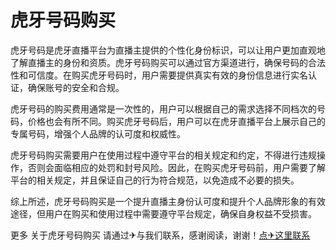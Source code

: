 # 虎牙号码购买

虎牙号码是虎牙直播平台为直播主提供的个性化身份标识，可以让用户更加直观地了解直播主的身份和资质。虎牙号码购买可以通过官方渠道进行，确保号码的合法性和可信度。在购买虎牙号码时，用户需要提供真实有效的身份信息进行实名认证，确保账号的安全和合规。

虎牙号码的购买费用通常是一次性的，用户可以根据自己的需求选择不同档次的号码，价格也会有所不同。购买虎牙号码后，用户可以在虎牙直播平台上展示自己的专属号码，增强个人品牌的认可度和权威性。

虎牙号码购买需要用户在使用过程中遵守平台的相关规定和约定，不得进行违规操作，否则会面临相应的处罚和封号风险。因此，在购买虎牙号码前，用户需要了解平台的相关规定，并且保证自己的行为符合规范，以免造成不必要的损失。

综上所述，虎牙号码购买是一个提升直播主身份认可度和提升个人品牌形象的有效途径，但用户在购买和使用过程中需要遵守平台规定，确保自身权益不受损害。

更多 关于虎牙号码购买 请通过✈与我们联系，感谢阅读，谢谢！[点✈这里联系](https://b.k02.cc)